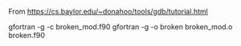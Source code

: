  From https://cs.baylor.edu/~donahoo/tools/gdb/tutorial.html

 gfortran -g -c broken_mod.f90
 gfortran -g -o broken broken_mod.o broken.f90
